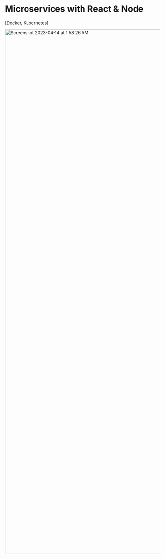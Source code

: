 # Microservices with React & Node
[Docker, Kubernetes]


<div>
<img width="1708" alt="Screenshot 2023-04-14 at 1 58 26 AM" src="https://user-images.githubusercontent.com/89943976/231900852-4f289a36-d0c6-43c5-914d-ff135d1208ad.png">
</div>
